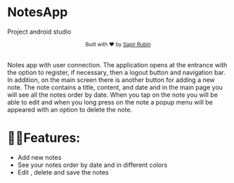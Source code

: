 # NotesApp 
 Project
android studio

<div align="center">
  <sub>Built with ❤︎ by
  <a href="https://github.com/sapirubin">
    Sapir Rubin
  </a>
</div>
<br/>

Notes app with user connection.
The application opens at the entrance with the option to register, if necessary, then a logout button and navigation bar.
In addition, on the main screen there is another button for adding a new note. 
The note contains a title, content, and date and in the main page you will see all the notes order by date. 
When you tap on the note you will be able to edit and when you long press on the note a popup menu will be appeared with an option to delete the note.
 
 
 # 🐱‍🏍Features:
	
* Add new notes
* See your notes order by date and in different colors
* Edit , delete and save the notes

